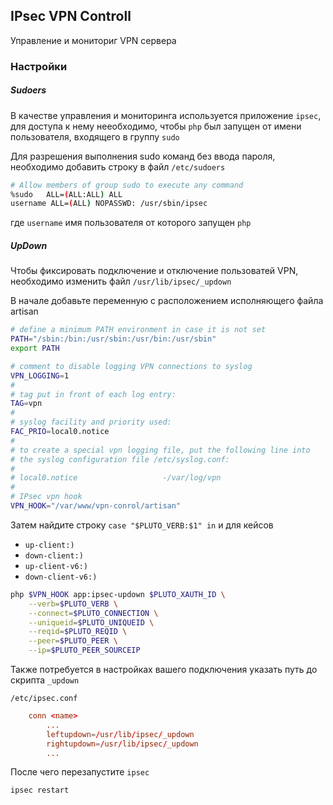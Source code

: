 ## IPsec VPN Controll

Управление и мониториг VPN сервера

### Настройки

##### Sudoers

В качестве управления и мониторинга используется приложение `ipsec`, для доступа к нему нееобходимо, чтобы `php` был запущен от имени пользователя, входящего в группу `sudo`

Для разрешения выполнения sudo команд без ввода пароля, необходимо добавить строку в файл `/etc/sudoers`

```sh
# Allow members of group sudo to execute any command
%sudo	ALL=(ALL:ALL) ALL
username ALL=(ALL) NOPASSWD: /usr/sbin/ipsec
```
где `username` имя пользователя от которого запущен `php`

##### UpDown

Чтобы фиксировать подключение и отключение пользоватей VPN, необходимо изменить файл `/usr/lib/ipsec/_updown`

В начале добавьте переменную с расположением исполняющего файла artisan
```sh
# define a minimum PATH environment in case it is not set
PATH="/sbin:/bin:/usr/sbin:/usr/bin:/usr/sbin"
export PATH

# comment to disable logging VPN connections to syslog
VPN_LOGGING=1
#
# tag put in front of each log entry:
TAG=vpn
#
# syslog facility and priority used:
FAC_PRIO=local0.notice
#
# to create a special vpn logging file, put the following line into
# the syslog configuration file /etc/syslog.conf:
#
# local0.notice                   -/var/log/vpn
#
# IPsec vpn hook
VPN_HOOK="/var/www/vpn-conrol/artisan"
```

Затем найдите строку `case "$PLUTO_VERB:$1" in` и для кейсов
- `up-client:)`
- `down-client:)`
- `up-client-v6:)`
- `down-client-v6:)`

```sh
php $VPN_HOOK app:ipsec-updown $PLUTO_XAUTH_ID \
	--verb=$PLUTO_VERB \
	--connect=$PLUTO_CONNECTION \
	--uniqueid=$PLUTO_UNIQUEID \
	--reqid=$PLUTO_REQID \
	--peer=$PLUTO_PEER \
	--ip=$PLUTO_PEER_SOURCEIP
```

Также потребуется в настройках вашего подключения указать путь до скрипта `_updown`

`/etc/ipsec.conf`
```conf
    conn <name>
        ...
        leftupdown=/usr/lib/ipsec/_updown
        rightupdown=/usr/lib/ipsec/_updown
        ...
```

После чего перезапустите `ipsec`
```bash
ipsec restart
```
